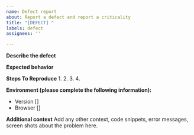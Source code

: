 ```yaml
---
name: Defect report
about: Report a defect and report a criticality
title: "[DEFECT] "
labels: defect
assignees: ''

---
```


**Describe the defect**
<!-- A clear and concise description of what the bug is. -->

**Expected behavior**
<!-- A clear and concise description of what you expected to happen. -->

**Steps To Reproduce**
1. 
2. 
3. 
4. 

**Environment (please complete the following information):**
 - Version [<!-- e.g. release version, commit hash, branch-->]
 - Browser [<!-- e.g. chrome, safari -->]

**Additional context**
Add any other context, code snippets, error messages, screen shots about the problem here.
